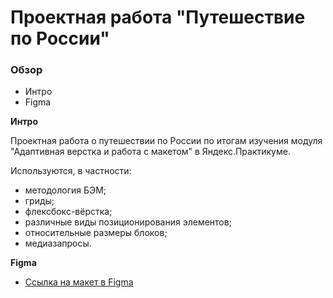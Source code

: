 # Проектная работа "Путешествие по России"

### Обзор
* Интро
* Figma

**Интро**

Проектная работа о путешествии по России по итогам изучения модуля "Адаптивная верстка и работа с макетом" в Яндекс.Практикуме.

Используются, в частности:
* методология БЭМ;
* гриды;
* флексбокс-вёрстка;
* различные виды позиционирования элементов;
* относительные размеры блоков;
* медиазапросы.

**Figma**

* [Ссылка на макет в Figma](https://www.figma.com/file/5S2WSbEFL6awjVWJ0NWL8Q/Sprint-3_-Russia-_-desktop-mobile?node-id=28503%3A0)
